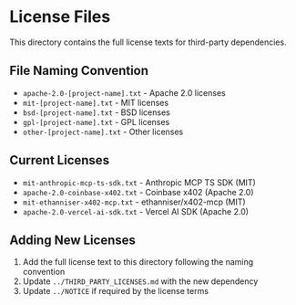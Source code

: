 # License Files

This directory contains the full license texts for third-party dependencies.

## File Naming Convention

- `apache-2.0-[project-name].txt` - Apache 2.0 licenses
- `mit-[project-name].txt` - MIT licenses
- `bsd-[project-name].txt` - BSD licenses
- `gpl-[project-name].txt` - GPL licenses
- `other-[project-name].txt` - Other licenses

## Current Licenses

- `mit-anthropic-mcp-ts-sdk.txt` - Anthropic MCP TS SDK (MIT)
- `apache-2.0-coinbase-x402.txt` - Coinbase x402 (Apache 2.0)
- `mit-ethanniser-x402-mcp.txt` - ethanniser/x402-mcp (MIT)
- `apache-2.0-vercel-ai-sdk.txt` - Vercel AI SDK (Apache 2.0)

## Adding New Licenses

1. Add the full license text to this directory following the naming convention
2. Update `../THIRD_PARTY_LICENSES.md` with the new dependency
3. Update `../NOTICE` if required by the license terms
